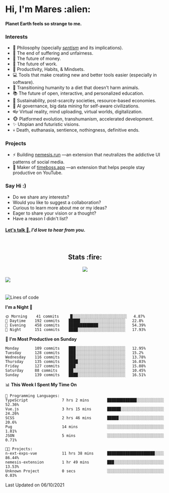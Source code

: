 <h1>Hi, I'm Mares :alien:</h1>

#### Planet Earth feels so strange to me.

### **Interests**

- 🌊 Philosophy (specially [_sentism_][sentismmedium] and its implications).
- 🎯 The end of suffering and unfairness.
- 💸 The future of money.
- 💼 The future of work.
- 🧠 Productivity, Habits, & Mindsets.
- 💻 Tools that make creating new and better tools easier (especially in software).
- 🥗 Transitioning humanity to a diet that doesn't harm animals.
- 📚 The future of open, interactive, and personalized education.
- 🌱 Sustainability, post-scarcity societies, resource-based economies.
- 🤖 AI governance, big data mining for self-aware civilizations.
- 👓 Virtual reality, mind uploading, virtual worlds, digitalization.
- 🐵 Platformed evolution, transhumanism, accelerated development.
- ✨ Utopian and futuristic visions.
- 💀 Death, euthanasia, sentience, nothingness, definitive ends.


### **Projects**

- ⚡ Building [nemesis.run](https://nemesis.run) —an extension that neutralizes the addictive UI patterns of social media.
- 💎 Maker of [timeboss.app](https://timeboss.app) —an extension that helps people stay productive on YouTube.


### **Say Hi :)**

- Do we share any interests?
- Would you like to suggest a collaboration?
- Curious to learn more about me or my ideas?
- Eager to share your vision or a thought?
- Have a reason I didn't list?

#### [Let's talk :wave:.](mailto:mareszhar@gmail.com) _I'd love to hear from you_.

[sentismmedium]: https://medium.com/@mareszhar/born-a-prisoner-a-reflection-about-life-its-struggles-and-a-plan-to-escape-d8566ce9b026

<br>

<h2 align="center">Stats :fire:</h2>

<div align="center">
  <img src="https://github-readme-streak-stats.herokuapp.com?user=mareszhar&theme=black-ice&hide_border=true&stroke=FFFFFF15&ring=DF8FFE&fire=DF8FFE&currStreakLabel=DF8FFE&background=1A232A&currStreakNum=86FFAB">
</div>

<!-- Add or remove this: &dates=B1AAB3FF at the end of the streak stats URL if they get bugged and aren't updating -->

<br>

<img src="https://activity-graph.herokuapp.com/graph?username=mareszhar&theme=nord&bg_color=00000000&color=979797&line=DF8FFE&point=00000000&area=true&hide_border=true">

<br>

<h1></h1>

<!--START_SECTION:waka-->
![Lines of code](https://img.shields.io/badge/From%20Hello%20World%20I%27ve%20Written-118898%20lines%20of%20code-blue)

**I'm a Night 🦉** 

```text
🌞 Morning    41 commits     █░░░░░░░░░░░░░░░░░░░░░░░░   4.87% 
🌆 Daytime    192 commits    █████░░░░░░░░░░░░░░░░░░░░   22.8% 
🌃 Evening    458 commits    █████████████░░░░░░░░░░░░   54.39% 
🌙 Night      151 commits    ████░░░░░░░░░░░░░░░░░░░░░   17.93%

```
📅 **I'm Most Productive on Sunday** 

```text
Monday       109 commits    ███░░░░░░░░░░░░░░░░░░░░░░   12.95% 
Tuesday      128 commits    ███░░░░░░░░░░░░░░░░░░░░░░   15.2% 
Wednesday    116 commits    ███░░░░░░░░░░░░░░░░░░░░░░   13.78% 
Thursday     135 commits    ████░░░░░░░░░░░░░░░░░░░░░   16.03% 
Friday       127 commits    ███░░░░░░░░░░░░░░░░░░░░░░   15.08% 
Saturday     88 commits     ██░░░░░░░░░░░░░░░░░░░░░░░   10.45% 
Sunday       139 commits    ████░░░░░░░░░░░░░░░░░░░░░   16.51%

```


📊 **This Week I Spent My Time On** 

```text
💬 Programming Languages: 
TypeScript               7 hrs 2 mins        █████████████░░░░░░░░░░░░   52.36% 
Vue.js                   3 hrs 15 mins       ██████░░░░░░░░░░░░░░░░░░░   24.26% 
SCSS                     2 hrs 46 mins       █████░░░░░░░░░░░░░░░░░░░░   20.6% 
Pug                      14 mins             ░░░░░░░░░░░░░░░░░░░░░░░░░   1.81% 
JSON                     5 mins              ░░░░░░░░░░░░░░░░░░░░░░░░░   0.71%

🐱‍💻 Projects: 
n-ext-exps-vue           11 hrs 38 mins      █████████████████████░░░░   86.44% 
nemesis-extension        1 hr 49 mins        ███░░░░░░░░░░░░░░░░░░░░░░   13.53% 
Unknown Project          0 secs              ░░░░░░░░░░░░░░░░░░░░░░░░░   0.03%

```


 Last Updated on 06/10/2021
<!--END_SECTION:waka-->

